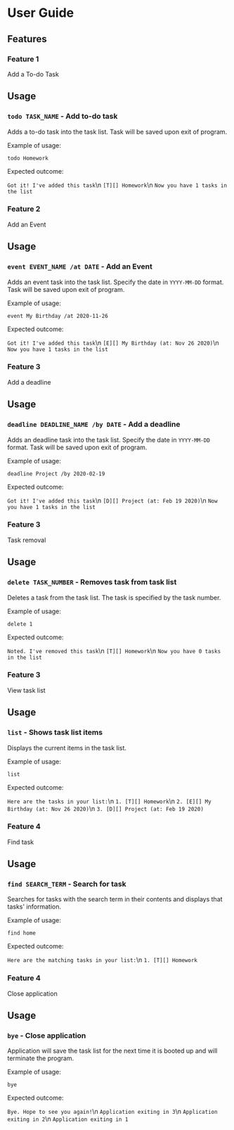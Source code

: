# User Guide

## Features 

### Feature 1 
Add a To-do Task

## Usage

### `todo TASK_NAME` - Add to-do task

Adds a to-do task into the task list. Task will be saved upon exit of program.

Example of usage: 

`todo Homework`

Expected outcome:

`Got it! I've added this task`\n
`[T][] Homework`\n
`Now you have 1 tasks in the list`

### Feature 2
Add an Event

## Usage

### `event EVENT_NAME /at DATE` - Add an Event

Adds an event task into the task list. Specify the date in `YYYY-MM-DD` format. Task will be saved upon exit of program.

Example of usage: 

`event My Birthday /at 2020-11-26`

Expected outcome:

`Got it! I've added this task`\n
`[E][] My Birthday (at: Nov 26 2020)`\n
`Now you have 1 tasks in the list`

### Feature 3
Add a deadline

## Usage

### `deadline DEADLINE_NAME /by DATE` - Add a deadline

Adds an deadline task into the task list. Specify the date in `YYYY-MM-DD` format. Task will be saved upon exit of program.

Example of usage: 

`deadline Project /by 2020-02-19`

Expected outcome:

`Got it! I've added this task`\n
`[D][] Project (at: Feb 19 2020)`\n
`Now you have 1 tasks in the list`

### Feature 3
Task removal

## Usage

### `delete TASK_NUMBER` - Removes task from task list

Deletes a task from the task list. The task is specified by the task number.

Example of usage: 

`delete 1`

Expected outcome:

`Noted. I've removed this task`\n
`[T][] Homework`\n
`Now you have 0 tasks in the list`


### Feature 3
View task list

## Usage

### `list` - Shows task list items

Displays the current items in the task list.

Example of usage: 

`list`

Expected outcome:

`Here are the tasks in your list:`\n
`1. [T][] Homework`\n
`2. [E][] My Birthday (at: Nov 26 2020)`\n
`3. [D][] Project (at: Feb 19 2020)`


### Feature 4
Find task

## Usage

### `find SEARCH_TERM` - Search for task

Searches for tasks with the search term in their contents and displays that tasks' information.

Example of usage: 

`find home`

Expected outcome:

`Here are the matching tasks in your list:`\n
`1. [T][] Homework`

### Feature 4
Close application

## Usage

### `bye` - Close application

Application will save the task list for the next time it is booted up and will terminate the program.

Example of usage: 

`bye`

Expected outcome:

`Bye. Hope to see you again!`\n
`Application exiting in 3`\n
`Application exiting in 2`\n
`Application exiting in 1`



















